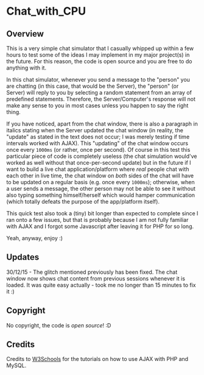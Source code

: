 # Chat_with_CPU

## Overview

This is a very simple chat simulator that I casually whipped up within a few hours to test some of the ideas I may implement in my major project(s) in the future.  For this reason, the code is open source and you are free to do anything with it.

In this chat simulator, whenever you send a message to the "person" you are chatting (in this case, that would be the Server), the "person" (or Server) will reply to you by selecting a random statement from an array of predefined statements.  Therefore, the Server/Computer's response will not make any sense to you in most cases unless you happen to say the right thing.

If you have noticed, apart from the chat window, there is also a paragraph in italics stating when the Server updated the chat window (in reality, the "update" as stated in the text does not occur; I was merely testing if time intervals worked with AJAX).  This "updating" of the chat window occurs once every ```1000ms``` (or rather, once per second).  Of course in this test this particular piece of code is completely useless (the chat simulation would've worked as well without that once-per-second update) but in the future if I want to build a live chat application/platform where *real* people chat with each other in live time, the chat window on *both* sides of the chat will have to be updated on a regular basis (e.g. once every ```1000ms```); otherwise, when a user sends a message, the other person may not be able to see it without also typing something himself/herself which would hamper communication (which totally defeats the purpose of the app/platform itself).

This quick test also took a (tiny) bit longer than expected to complete since I ran onto a few issues, but that is probably because I am not fully familiar with AJAX and I forgot some Javascript after leaving it for PHP for so long.

Yeah, anyway, enjoy :)

## Updates

30/12/15 - The glitch mentioned previously has been fixed.  The chat window now shows chat content from previous sessions whenever it is loaded.  It was quite easy actually - took me no longer than 15 minutes to fix it :)

## Copyright

No copyright, the code is *open source*! :D

## Credits

Credits to [W3Schools](http://w3schools.com) for the tutorials on how to use AJAX with PHP and MySQL.
